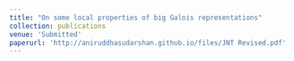 ```yaml
---
title: "On some local properties of big Galois representations"
collection: publications
venue: 'Submitted'
paperurl: 'http://aniruddhasudarshan.github.io/files/JNT Revised.pdf'
---
```


